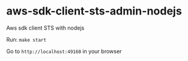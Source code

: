 # aws-sdk-client-sts-admin-nodejs
Aws sdk client STS with nodejs

Run: `make start`

Go to `http://localhost:49160` in your browser

